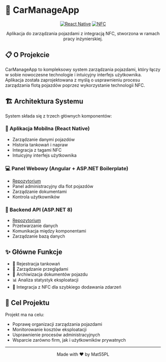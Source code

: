 # 🚗 CarManageApp

<div align="center">

[![React Native](https://img.shields.io/badge/React_Native-20232A?style=for-the-badge&logo=react&logoColor=61DAFB)](https://reactnative.dev/)
[![NFC](https://img.shields.io/badge/NFC-Enabled-00A0DC?style=for-the-badge&logo=nfc&logoColor=white)](https://developer.android.com/guide/topics/connectivity/nfc)

Aplikacja do zarządzania pojazdami z integracją NFC, stworzona w ramach pracy inżynierskiej.

</div>

## 📋 O Projekcie

CarManageApp to kompleksowy system zarządzania pojazdami, który łączy w sobie nowoczesne technologie i intuicyjny interfejs użytkownika. Aplikacja została zaprojektowana z myślą o usprawnieniu procesu zarządzania flotą pojazdów poprzez wykorzystanie technologii NFC.

## 🏗️ Architektura Systemu

System składa się z trzech głównych komponentów:

### 📱 Aplikacja Mobilna (React Native)

- Zarządzanie danymi pojazdów
- Historia tankowań i napraw
- Integracja z tagami NFC
- Intuicyjny interfejs użytkownika

### 💻 Panel Webowy (Angular + ASP.NET Boilerplate)

- [Repozytorium](https://github.com/Mat55PL/CarManageSystem/tree/main/CarManagerPanel)
- Panel administracyjny dla flot pojazdów
- Zarządzanie dokumentami
- Kontrola użytkowników

### 🔧 Backend API (ASP.NET 8)

- [Repozytorium](https://github.com/Mat55PL/CarManageSystem/tree/main/API)
- Przetwarzanie danych
- Komunikacja między komponentami
- Zarządzanie bazą danych

## ✨ Główne Funkcje

- 📝 Rejestracja tankowań
- 🔧 Zarządzanie przeglądami
- 📁 Archiwizacja dokumentów pojazdu
- 📊 Analiza statystyk eksploatacji
- 🔄 Integracja z NFC dla szybkiego dodawania zdarzeń

## 🎯 Cel Projektu

Projekt ma na celu:

- Poprawę organizacji zarządzania pojazdami
- Monitorowanie kosztów eksploatacji
- Usprawnienie procesów administracyjnych
- Wsparcie zarówno firm, jak i użytkowników prywatnych

---

<div align="center">
Made with ❤️ by Mat55PL
</div>
